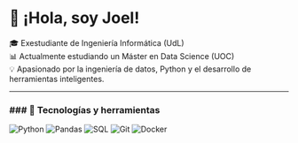 # 👋 ¡Hola, soy Joel!

🎓 Exestudiante de Ingeniería Informática (UdL)  
📊 Actualmente estudiando un Máster en Data Science (UOC)  
💡 Apasionado por la ingeniería de datos, Python y el desarrollo de herramientas inteligentes.

---

### ### 🚀 Tecnologías y herramientas
![Python](https://img.shields.io/badge/Python-3776AB?logo=python&logoColor=white)
![Pandas](https://img.shields.io/badge/Pandas-150458?logo=pandas&logoColor=white)
![SQL](https://img.shields.io/badge/SQL-336791?logo=postgresql&logoColor=white)
![Git](https://img.shields.io/badge/Git-F05032?logo=git&logoColor=white)
![Docker](https://img.shields.io/badge/Docker-2496ED?logo=docker&logoColor=white)
